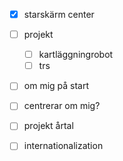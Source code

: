 - [x] starskärm center
- [ ] projekt
    - [ ] kartläggningrobot
    - [ ] trs
- [ ] om mig på start
- [ ] centrerar om mig?
- [ ] projekt årtal

- [ ] internationalization
